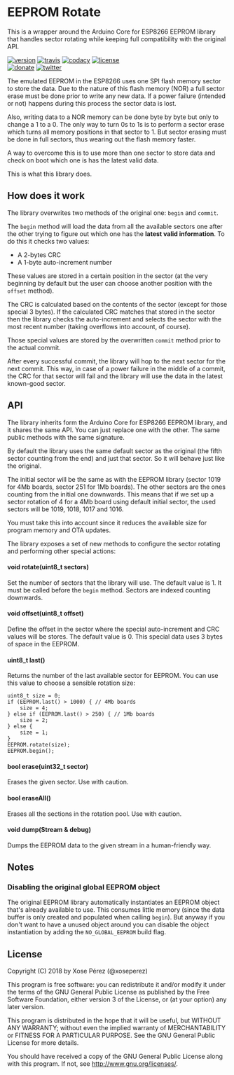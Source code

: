 # EEPROM Rotate

This is a wrapper around the Arduino Core for ESP8266 EEPROM library that handles sector rotating while keeping full compatibility with the original API.

[![version](https://img.shields.io/badge/version-1.2.0-brightgreen.svg)](CHANGELOG.md)
[![travis](https://travis-ci.org/xoseperez/eeprom_rotate.svg?branch=master)](https://travis-ci.org/xoseperez/eeprom_rotate)
[![codacy](https://img.shields.io/codacy/grade/4ccbea0317c4415eb2d1c562feced407/master.svg)](https://www.codacy.com/app/xoseperez/eeprom_rotate/dashboard)
[![license](https://img.shields.io/github/license/xoseperez/eeprom_rotate.svg)](LICENSE)
<br />
[![donate](https://img.shields.io/badge/donate-PayPal-blue.svg)](https://www.paypal.com/cgi-bin/webscr?cmd=_donations&business=xose%2eperez%40gmail%2ecom&lc=US&no_note=0&currency_code=EUR&bn=PP%2dDonationsBF%3abtn_donate_LG%2egif%3aNonHostedGuest)
[![twitter](https://img.shields.io/twitter/follow/xoseperez.svg?style=social)](https://twitter.com/intent/follow?screen_name=xoseperez)

The emulated EEPROM in the ESP8266 uses one SPI flash memory sector to store the data. Due to the nature of this flash memory (NOR) a full sector erase must be done prior to write any new data. If a power failure (intended or not) happens during this process the sector data is lost.

Also, writing data to a NOR memory can be done byte by byte but only to change a 1 to a 0. The only way to turn 0s to 1s is to perform a sector erase which turns all memory positions in that sector to 1. But sector erasing must be done in full sectors, thus wearing out the flash memory faster.

A way to overcome this is to use more than one sector to store data and check on boot which one is has the latest valid data.

This is what this library does.

## How does it work

The library overwrites two methods of the original one: `begin` and `commit`.

The `begin` method will load the data from all the available sectors one after the other trying to figure out which one has the **latest valid information**. To do
this it checks two values:

* A 2-bytes CRC
* A 1-byte auto-increment number

These values are stored in a certain position in the sector (at the very beginning by default but the user can choose another position with the `offset` method).

The CRC is calculated based on the contents of the sector (except for those special 3 bytes). If the calculated CRC matches that stored in the sector then the library checks the auto-increment and selects the sector with the most recent number (taking overflows into account, of course).

Those special values are stored by the overwritten `commit` method prior to the
actual commit.

After every successful commit, the library will hop to the next sector for the next commit. This way, in case of a power failure in the middle of a commit, the  CRC for that sector will fail and the library will use the data in the latest known-good sector.

## API

The library inherits form the Arduino Core for ESP8266 EEPROM library, and it shares the same API. You can just replace one with the other. The same public methods with the same signature.

By default the library uses the same default sector as the original (the fifth sector counting from the end) and just that sector. So it will behave just like the original.

The initial sector will be the same as with the EEPROM library (sector 1019 for 4Mb boards, sector 251 for 1Mb boards). The other sectors are the ones counting from the initial one downwards. This means that if we set up a sector rotation of 4 for a 4Mb board using default initial sector, the used sectors will be 1019, 1018, 1017 and 1016.

You must take this into account since it reduces the available size for program memory and OTA updates.

The library exposes a set of new methods to configure the sector rotating and performing other special actions:

#### void rotate(uint8_t sectors)

Set the number of sectors that the library will use. The default value is 1. It must be called before the `begin` method. Sectors are indexed counting downwards.

#### void offset(uint8_t offset)

Define the offset in the sector where the special auto-increment and CRC values will be stores. The default value is 0. This special data uses 3 bytes of space in the EEPROM.

#### uint8_t last()

Returns the number of the last available sector for EEPROM. You can use this value to choose a sensible rotation size:

```
uint8_t size = 0;
if (EEPROM.last() > 1000) { // 4Mb boards
    size = 4;
} else if (EEPROM.last() > 250) { // 1Mb boards
    size = 2;
} else {
    size = 1;
}
EEPROM.rotate(size);
EEPROM.begin();
```

#### bool erase(uint32_t sector)

Erases the given sector. Use with caution.

#### bool eraseAll()

Erases all the sections in the rotation pool. Use with caution.

#### void dump(Stream & debug)

Dumps the EEPROM data to the given stream in a human-friendly way.

## Notes

### Disabling the original global EEPROM object

The original EEPROM library automatically instantiates an EEPROM object that's
already available to use. This consumes little memory (since the data buffer is
only created and populated when calling `begin`). But anyway if you don't want to
have a unused object around you can disable the object instantiation by adding
the `NO_GLOBAL_EEPROM` build flag.

## License

Copyright (C) 2018 by Xose Pérez (@xoseperez)

This program is free software: you can redistribute it and/or modify
it under the terms of the GNU General Public License as published by
the Free Software Foundation, either version 3 of the License, or
(at your option) any later version.

This program is distributed in the hope that it will be useful,
but WITHOUT ANY WARRANTY; without even the implied warranty of
MERCHANTABILITY or FITNESS FOR A PARTICULAR PURPOSE.  See the
GNU General Public License for more details.

You should have received a copy of the GNU General Public License
along with this program.  If not, see <http://www.gnu.org/licenses/>.
